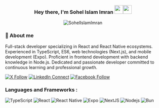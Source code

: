 <h3 align="center">Hey there, I'm Sohel Islam Imran <img src="https://media.giphy.com/media/hvRJCLFzcasrR4ia7z/giphy.gif" width="28"><img src="https://emojis.slackmojis.com/emojis/images/1531849430/4246/blob-sunglasses.gif?1531849430" width="28"/></h3>

<p align="center">
<img src="https://komarev.com/ghpvc/?username=SohelIslamImran&label=Profile%20views&color=0e75b6&style=flat" alt="SohelIslamImran" />
</p>

### 📖 About me

Full-stack developer specializing in React and React Native ecosystems. Experienced in TypeScript, ES6, web technologies (Next.js), and mobile development (Expo). Proficient in frontend development with backend knowledge in Node.js. Dedicated and passionate developer committed to continuous learning and professional growth.

[![X Follow](https://img.shields.io/badge/-Follow-black?logo=x)](https://x.com/SohelIslamImran)
[![LinkedIn Connect](https://img.shields.io/badge/-Connect-black?logo=linkedin)](https://www.linkedin.com/in/sohelislamimran)
[![Facebook Follow](https://img.shields.io/badge/-Follow-black?color=14171A&labelColor=1976d2&logo=facebook)](https://www.facebook.com/SohelIslamImran)

### Languages and Frameworks :

![TypeScript](https://img.shields.io/badge/-TypeScript-000000?logo=typescript)
![React](https://img.shields.io/badge/-React-000000?logo=react)
![React Native](https://img.shields.io/badge/-React%20Native-000000?logo=react)
![Expo](https://img.shields.io/badge/-Expo-000000?logo=expo)
![NextJS](https://img.shields.io/badge/-NextJS-000000?logo=next.js)
![Nodejs](https://img.shields.io/badge/-Nodejs-000000?logo=Node.js)
![Bun](https://img.shields.io/badge/-Bun-000000?logo=bun)
